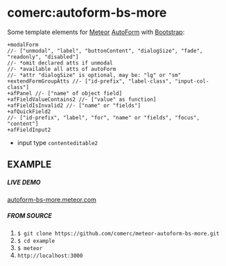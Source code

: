 comerc:autoform-bs-more
=======================

Some template elements for [Meteor](https://www.meteor.com/) [AutoForm](https://github.com/aldeed/meteor-autoform/) with [Bootstrap](http://getbootstrap.com/):
```jade
+modalForm
//- ["unmodal", "label", "buttonContent", "dialogSize", "fade", "readonly", "disabled"]
//- *omit declared atts if unmodal
//- *available all atts of autoForm
//- *attr "dialogSize" is optional, may be: "lg" or "sm"
+extendFormGroupAtts //- ["id-prefix", "label-class", "input-col-class"]
+afPanel //- ["name" of object field]
+afFieldValueContains2 //- ["value" as function]
+afFieldIsInvalid2 //- ["name" or "fields"]
+afQuickField2
//- ["id-prefix", "label", "for", "name" or "fields", "focus", "content"]
+afFieldInput2
```
+ input type `contenteditable2`

EXAMPLE
-------
##### LIVE DEMO
[autoform-bs-more.meteor.com](http://autoform-bs-more.meteor.com/)

##### FROM SOURCE
1. `$ git clone https://github.com/comerc/meteor-autoform-bs-more.git`
2. `$ cd example`
3. `$ meteor`
4. `http://localhost:3000`
